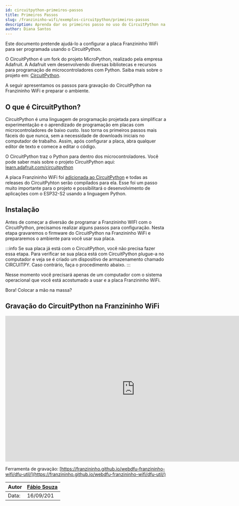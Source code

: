```yaml
---
id: circuitpython-primeiros-passos
title: Primeiros Passos
slug: /franzininho-wifi/exemplos-circuitpython/primeiros-passos
description: Aprenda dar os primeiros passo no uso do CircuitPython na Franzininho WiFi
author: Diana Santos
---
```


Este documento pretende ajudá-lo a configurar a placa Franzininho WiFi para ser programada usando o CircuitPython.



O CircuitPython é um fork do projeto MicroPython, realizado pela empresa Adafruit. A Adafruit vem desenvolvendo diversas bibliotecas e recursos para programação de microcontroladores com Python. Saiba mais sobre o projeto em: [CircuitPython](https://circuitpython.org/).

A seguir apresentamos os passos para gravação do CircuitPython na Franzininho WiFi e preparar o ambiente.



## O que é CircuitPython?



CircuitPython é uma linguagem de programação projetada para simplificar a experimentação e o aprendizado de programação em placas com microcontroladores de baixo custo. Isso torna os primeiros passos mais fáceis do que nunca, sem a necessidade de downloads iniciais no computador de trabalho. Assim, após configurar a placa, abra qualquer editor de texto e comece a editar o código.



O CircuitPython traz o Python para dentro dos microcontroladores. Você pode saber mais sobre o projeto CircuitPython aqui: [learn.adafruit.com/circuitpython](http://learn.adafruit.com/welcome-to-circuitpython/what-is-circuitpython)

A placa Franzininho WiFi foi [adicionada ao CircuitPython](https://circuitpython.org/downloads?q=franzininho) e todas as releases do CircuitPyhton serão compilados para ela. Esse foi um passo muito importante para o projeto e possibilitará o desenvolvimento de aplicações com o ESP32-S2 usando a linguagem Python.

## Instalação

Antes de começar a diversão de programar a Franzininho WIFI com o CircuitPython, precisamos realizar alguns passos para configuração. Nesta etapa gravaremos o firmware do CircuitPython na Franzininho WiFi e prepararemos o ambiente para você usar sua placa.

:::info
Se sua placa já está com o CircuitPython, você não precisa fazer essa etapa. Para verificar se sua placa está com CircuitPython plugue-a no computador e veja se é criado um dispositivo de armazenamento chamado CIRCUITPY. Caso contrário, faça o procedimento abaixo.
:::

Nesse momento você precisará apenas de um computador com o sistema operacional que você está acostumado a usar e a placa Franzininho WiFi.

Bora! Colocar a mão na massa?
## Gravação do CircuitPython na Franzininho WiFi


<iframe width="809" height="455" src="https://www.youtube.com/embed/wU7wvfxmcS0" title="YouTube video player" frameborder="0" allow="accelerometer; autoplay; clipboard-write; encrypted-media; gyroscope; picture-in-picture" allowfullscreen></iframe>



Ferramenta de gravação: [https://franzininho.github.io/webdfu-franzininho-wifi/dfu-util/](https://franzininho.github.io/webdfu-franzininho-wifi/dfu-util/)

| Autor | [Fábio Souza](https://github.com/FBSeletronica) |
|-------|--------------|
| Data: | 16/09/201    |